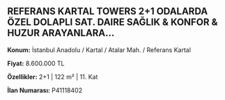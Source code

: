 ## REFERANS KARTAL TOWERS 2+1 ODALARDA ÖZEL DOLAPLI SAT. DAIRE SAĞLIK & KONFOR & HUZUR ARAYANLARA...

**Konum:** İstanbul Anadolu / Kartal / Atalar Mah. / Referans Kartal

**Fiyat:** 8.600.000 TL

**Özellikler:** 2+1 | 122 m² | 11. Kat

**İlan Numarası:** P41118402
